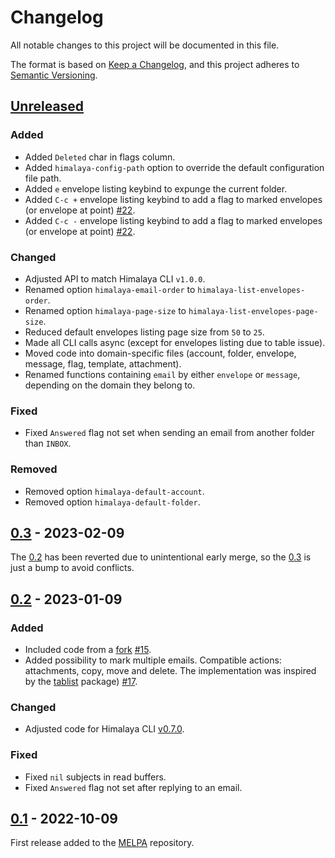 # Changelog

All notable changes to this project will be documented in this file.

The format is based on [Keep a Changelog](https://keepachangelog.com/en/1.0.0/),
and this project adheres to [Semantic Versioning](https://semver.org/spec/v2.0.0.html).

## [Unreleased]

### Added

- Added `Deleted` char in flags column.
- Added `himalaya-config-path` option to override the default configuration file path.
- Added `e` envelope listing keybind to expunge the current folder.
- Added `C-c +` envelope listing keybind to add a flag to marked envelopes (or envelope at point) [#22]. 
- Added `C-c -` envelope listing keybind to add a flag to marked envelopes (or envelope at point) [#22].

### Changed

- Adjusted API to match Himalaya CLI `v1.0.0`.
- Renamed option `himalaya-email-order` to `himalaya-list-envelopes-order`.
- Renamed option `himalaya-page-size` to `himalaya-list-envelopes-page-size`.
- Reduced default envelopes listing page size from `50` to `25`.
- Made all CLI calls async (except for envelopes listing due to table issue).
- Moved code into domain-specific files (account, folder, envelope, message, flag, template, attachment).
- Renamed functions containing `email` by either `envelope` or `message`, depending on the domain they belong to.

### Fixed

- Fixed `Answered` flag not set when sending an email from another folder than `INBOX`.

### Removed

- Removed option `himalaya-default-account`.
- Removed option `himalaya-default-folder`.

## [0.3] - 2023-02-09

The [0.2] has been reverted due to unintentional early merge, so the [0.3] is just a bump to avoid conflicts.

## [0.2] - 2023-01-09

### Added

- Included code from a [fork](https://git.sr.ht/~soywod/himalaya-emacs) [#15].
- Added possibility to mark multiple emails. Compatible actions: attachments, copy, move and delete. The implementation was inspired by the [tablist](https://github.com/politza/tablist) package) [#17].

### Changed

- Adjusted code for Himalaya CLI [v0.7.0](https://github.com/soywod/himalaya/pull/433).

### Fixed

- Fixed `nil` subjects in read buffers.
- Fixed `Answered` flag not set after replying to an email.

## [0.1] - 2022-10-09

First release added to the [MELPA](https://github.com/melpa/melpa/pull/7952) repository.

[Unreleased]: https://github.com/dantecatalfamo/himalaya-emacs/compare/v0.3...HEAD
[0.3]: https://github.com/dantecatalfamo/himalaya-emacs/compare/v0.2...v0.3
[0.2]: https://github.com/dantecatalfamo/himalaya-emacs/compare/v0.1...v0.2
[0.1]: https://github.com/dantecatalfamo/himalaya-emacs/compare/init...v0.1

[#15]: https://github.com/dantecatalfamo/himalaya-emacs/pull/15
[#17]: https://github.com/dantecatalfamo/himalaya-emacs/pull/17
[#22]: https://github.com/dantecatalfamo/himalaya-emacs/issues/22
